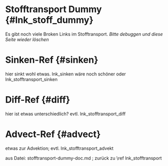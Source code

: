 Stofftransport Dummy {#lnk_stoff_dummy}
=======================

Es gibt noch viele Broken Links im Stofftransport. 
*Bitte debuggen und diese Seite wieder löschen*

# Sinken-Ref {#sinken}
hier sinkt wohl etwas. lnk_sinken wäre noch schöner oder lnk_stofftransport_sinken

# Diff-Ref {#diff}
hier ist etwas unterschiedlich? evtl. lnk_stofftransport_diff

# Advect-Ref {#advect}
etwas zur Advektion; evtl. lnk_stofftransport_advekt

aus Datei: stofftransport-dummy-doc.md ; zurück zu \ref lnk_stofftransport
